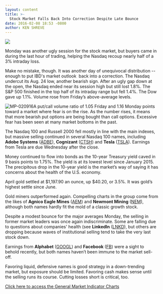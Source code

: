 ```yaml
---
layout: content
title: >-
  Stock Market Falls Back Into Correction Despite Late Bounce
date: 2016-02-08 18:53 -0800
author: KEN SHREVE
---
```






![](https://www.investors.com/wp-content/uploads/2016/02/BIGPIC-020916-AP.jpg)









Monday was another ugly session for the stock market, but buyers came in during the last hour of trading, helping the Nasdaq recoup nearly half of a 3% intraday loss.


Make no mistake, though. It was another day of unequivocal distribution -- enough to put IBD's market outlook  back into a correction. The Nasdaq undercut its Aug. 24 low, another bearish sign. After an ugly gap down at the open, the Nasdaq ended near its session high but still lost 1.8%. The S&P 500 finished in the top half of its intraday range but fell 1.4%. The Dow gave up 1.1%. Volume rose from Friday’s above-average levels.


![MP-020916](https://www.investors.com/wp-content/uploads/2016/02/MP-020916-159x300.jpg)A put/call volume ratio of 1.05 Friday and 1.16 Monday points toward a market where fear is on the rise. As the number rises, it means that more bearish put options are being bought than call options. Excessive fear has been seen at many market bottoms in the past.


The Nasdaq 100 and Russell 2000 fell mostly in line with the main indexes, but massive selling continued in several Nasdaq 100 names, including **Adobe Systems** ([ADBE](https://research.investors.com/quote.aspx?symbol=ADBE)), **Cognizant** ([CTSH](https://research.investors.com/quote.aspx?symbol=CTSH)) and **Tesla** ([TSLA](https://research.investors.com/quote.aspx?symbol=TSLA)). Earnings from Tesla are due Wednesday after the close.


Money continued to flow into bonds as the 10-year Treasury yield caved in 9 basis points to 1.75%. The yield is at its lowest level since January 2015. The precipitous drop in the 10-year yield is the market’s way of saying it has concerns about the health of the U.S. economy.


April gold settled at $1,197.90 an ounce, up $40.20, or 3.5%. It was gold’s highest settle since June.


Gold miners outperformed again. Compelling charts in the group come from the likes of **Agnico Eagle Mines** ([AEM](https://research.investors.com/quote.aspx?symbol=AEM)) and **Newmont Mining** ([NEM](https://research.investors.com/quote.aspx?symbol=NEM)), although both names hardly fit the mold of a classic growth stock.


Despite a modest bounce for the major averages Monday, the selling in former market leaders was once again indiscriminate. Some are falling due to questions about companies' health (see **LinkedIn** ([LNKD](https://research.investors.com/quote.aspx?symbol=LNKD)), but others are dropping because waves of institutional selling tend to take the very last stock down.


Earnings from **Alphabet** ([GOOGL](https://research.investors.com/quote.aspx?symbol=GOOGL)) and **Facebook** ([FB](https://research.investors.com/quote.aspx?symbol=FB)) were a sight to behold recently, but both names haven’t been immune to the market sell-off.


Favoring liquid, defensive names is good strategy in a down-trending market, but exposure should be limited. Favoring cash makes sense until the selling runs its course. Cutting losses short is critical, too.


[Click here to access the General Market Indicator Charts](https://www.investors.com/wp-content/uploads/2016/02/GMI_020916.pdf)




